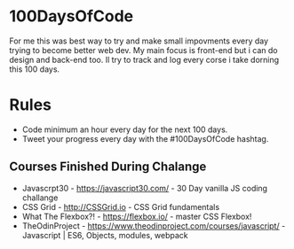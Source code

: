 # 100DaysOfCode

For me this was best way to try and make small impovments every day trying to become better web dev. My main focus is front-end but i can do design and back-end too.
Il try to track and log every corse i take dorning this 100 days.


# Rules

+ Code minimum an hour every day for the next 100 days.
+ Tweet your progress every day with the #100DaysOfCode hashtag.

## Courses Finished During Chalange
+ Javascrpt30 - https://javascript30.com/ - 30 Day vanilla JS coding challange
+ CSS Grid - http://CSSGrid.io - CSS Grid fundamentals
+ What The Flexbox?! - https://flexbox.io/ - master CSS Flexbox!
+ TheOdinProject - https://www.theodinproject.com/courses/javascript/ - Javascript | ES6, Objects, modules, webpack

